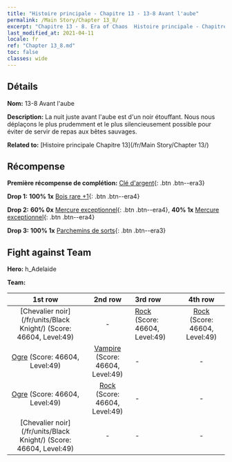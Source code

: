 ```yaml
---
title: "Histoire principale - Chapitre 13 - 13-8 Avant l'aube"
permalink: /Main Story/Chapter 13_8/
excerpt: "Chapitre 13 - 8. Era of Chaos  Histoire principale - Chapitre 13_8. 13-8 Avant l'aube"
last_modified_at: 2021-04-11
locale: fr
ref: "Chapter 13_8.md"
toc: false
classes: wide
---
```


## Détails

 **Nom:** 13-8 Avant l'aube

 **Description:** La nuit juste avant l'aube est d'un noir étouffant. Nous nous déplaçons le plus prudemment et le plus silencieusement possible pour éviter de servir de repas aux bêtes sauvages.

 **Related to:** [Histoire principale Chapitre 13](/fr/Main Story/Chapter 13/)

## Récompense

 **Première récompense de complétion:** [Clé d'argent](/fr/Items/con_693/){: .btn .btn--era3}

 **Drop 1:** **100% 1x** [Bois rare +1](/fr/Items/mat_41/){: .btn .btn--era4}

 **Drop 2:** **60% 0x** [Mercure exceptionnel](/fr/Items/mat_35/){: .btn .btn--era4}, **40% 1x** [Mercure exceptionnel](/fr/Items/mat_35/){: .btn .btn--era4}

 **Drop 3:** **100% 1x** [Parchemins de sorts](/fr/Items/con_694/){: .btn .btn--era3}


## Fight against Team
 **Hero:** h_Adelaide

 **Team:**


  | 1st row | 2nd row | 3rd row | 4th row |
  |:----:|:----:|:----|:----:|
  | [Chevalier noir](/fr/units/Black Knight/) (Score: 46604, Level:49)  | - | [Rock](/fr/units/Roc/) (Score: 46604, Level:49)  | [Rock](/fr/units/Roc/) (Score: 46604, Level:49)  |
  | [Ogre](/fr/units/Ogre/) (Score: 46604, Level:49)  | [Vampire](/fr/units/Vampire/) (Score: 46604, Level:49)  | - | - |
  | [Ogre](/fr/units/Ogre/) (Score: 46604, Level:49)  | [Rock](/fr/units/Roc/) (Score: 46604, Level:49)  | - | - |
  | [Chevalier noir](/fr/units/Black Knight/) (Score: 46604, Level:49)  | - | - | - |


